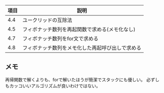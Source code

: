 

| 項目 | 説明                                             |
|------|--------------------------------------------------|
| 4.4  | ユークリッドの互除法                             |
| 4.5  | フィボナッチ数列を再起関数で求める(メモ化なし)   |
| 4.7  | フィボナッチ数列をfor文で求める                  |
| 4.8  | フィボナッチ数列をメモ化した再起呼び出しで求める |


## メモ
再帰関数で解くよりも、forで解いたほうが簡潔でスタックにも優しい。
必ずしもカッコいいアルゴリズムが良いわけではない。

